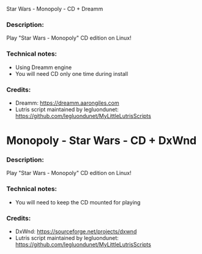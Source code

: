 Star Wars - Monopoly - CD + Dreamm
### Description:
Play "Star Wars - Monopoly" CD edition on Linux!
### Technical notes:
- Using Dreamm engine
- You will need CD only one time during install
### Credits:
- Dreamm: https://dreamm.aarongiles.com
- Lutris script maintained by legluondunet: https://github.com/legluondunet/MyLittleLutrisScripts

# Monopoly - Star Wars - CD + DxWnd
### Description:
Play "Star Wars - Monopoly" CD edition on Linux!
### Technical notes:
- You will need to keep the CD mounted for playing
### Credits:
- DxWnd: https://sourceforge.net/projects/dxwnd
- Lutris script maintained by legluondunet: https://github.com/legluondunet/MyLittleLutrisScripts
